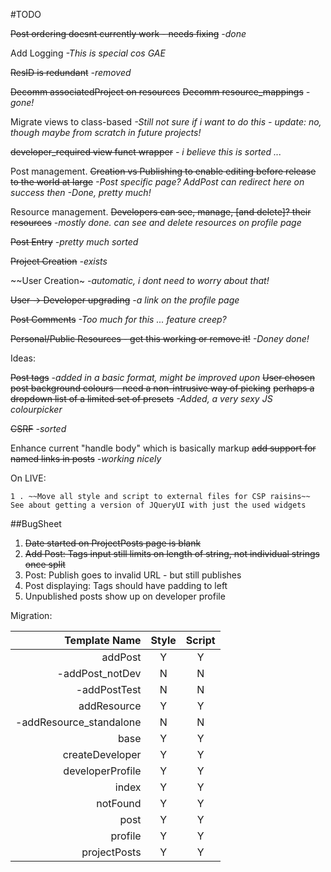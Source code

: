 #TODO


~~Post ordering doesnt currently work - needs fixing~~ *-done*


Add Logging *-This is special cos GAE* 

~~ResID is redundant~~ *-removed*

~~Decomm associatedProject on resources~~
~~Decomm resource_mappings~~
*-gone!*

Migrate views to class-based
*-Still not sure if i want to do this - update: no, though maybe from scratch in future projects!*


~~developer_required view funct wrapper~~
*- i believe this is sorted ...*


Post management.
~~Creation vs Publishing to enable editing before release to the world at large~~
*-Post specific page? AddPost can redirect here on success then*
	*-Done, pretty much!*

Resource management.
~~Developers can see, manage, [and delete]? their resources~~
*-mostly done. can see and delete resources on profile page*

~~Post Entry~~ *-pretty much sorted*

~~Project Creation~~ *-exists*

~~User Creation~ *-automatic, i dont need to worry about that!*

~~User -> Developer upgrading~~ *-a link on the profile page*

~~Post Comments~~ *-Too much for this ... feature creep?*

~~Personal/Public Resources - get this working or remove it!~~ *-Doney done!*


Ideas:

~~Post tags~~
    *-added in a basic format, might be improved upon*
~~User chosen post background colours - need a non-intrusive way of picking~~
	~~perhaps a dropdown list of a limited set of presets~~
	*-Added, a very sexy JS colourpicker*

~~CSRF~~ *-sorted*

Enhance current "handle body" which is basically markup
	~~add support for named links in posts~~ *-working nicely*



On LIVE:

    1 . ~~Move all style and script to external files for CSP raisins~~
    See about getting a version of JQueryUI with just the used widgets 



##BugSheet
1. ~~Date started on ProjectPosts page is blank~~
2. ~~Add Post: Tags input still limits on length of string, not individual strings once split~~
3. Post: Publish goes to invalid URL - but still publishes
4. Post displaying: Tags should have padding to left
5. Unpublished posts show up on developer profile


Migration:

| Template Name               | Style | Script |
| --------------------------: |:-----:|:------:|
| addPost                     |   Y   |   Y    |
| -addPost_notDev             |   N   |   N    |
| -addPostTest                |   N   |   N    |
| addResource                 |   Y   |   Y    |
| -addResource_standalone     |   N   |   N    |
| base                        |   Y   |   Y    |
| createDeveloper             |   Y   |   Y    |
| developerProfile            |   Y   |   Y    |
| index                       |   Y   |   Y    |
| notFound                    |   Y   |   Y    |
| post                        |   Y   |   Y    |
| profile                     |   Y   |   Y    |
| projectPosts                |   Y   |   Y    |